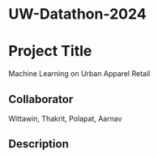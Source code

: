 # UW-Datathon-2024

# Project Title
Machine Learning on Urban Apparel Retail 
## Collaborator 
Wittawin, Thakrit, Polapat, Aarnav
## Description 
